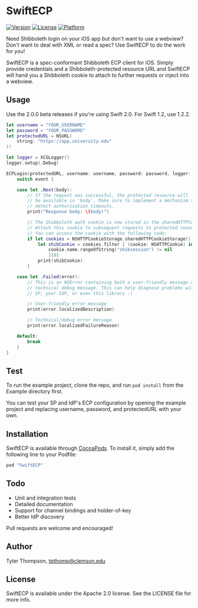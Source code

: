 # SwiftECP

[![Version](https://img.shields.io/cocoapods/v/SwiftECP.svg?style=flat)](http://cocoapods.org/pods/SwiftECP)
[![License](https://img.shields.io/cocoapods/l/SwiftECP.svg?style=flat)](http://cocoapods.org/pods/SwiftECP)
[![Platform](https://img.shields.io/cocoapods/p/SwiftECP.svg?style=flat)](http://cocoapods.org/pods/SwiftECP)

Need Shibboleth login on your iOS app but don't want to use a webview? Don't want to deal with XML or read a spec? Use SwiftECP to do the work for you!

SwiftECP is a spec-conformant Shibboleth ECP client for iOS. Simply provide credentials and a Shibboleth-protected resource URL and SwiftECP will hand you a Shibboleth cookie to attach to further requests or inject into a webview.

## Usage

Use the 2.0.0 beta releases if you're using Swift 2.0. For Swift 1.2, use 1.2.2.

```swift
let username = "YOUR_USERNAME"
let password = "YOUR_PASSWORD"
let protectedURL = NSURL(
    string: "https://app.university.edu"
)!

let logger = XCGLogger()
logger.setup(.Debug)

ECPLogin(protectedURL, username: username, password: password, logger: logger).start { event in
    switch event {

    case let .Next(body):
        // If the request was successful, the protected resource will
        // be available in 'body'. Make sure to implement a mechanism to
        // detect authorization timeouts.
        print("Response body: \(body)")

        // The Shibboleth auth cookie is now stored in the sharedHTTPCookieStorage.
        // Attach this cookie to subsequent requests to protected resources.
        // You can access the cookie with the following code:
        if let cookies = NSHTTPCookieStorage.sharedHTTPCookieStorage().cookies {
            let shibCookie = cookies.filter { (cookie: NSHTTPCookie) in
                cookie.name.rangeOfString("shibsession") != nil
                }[0]
            print(shibCookie)
        }

    case let .Failed(error):
        // This is an NSError containing both a user-friendly message and a
        // technical debug message. This can help diagnose problems with your
        // SP, your IdP, or even this library :)

        // User-friendly error message
        print(error.localizedDescription)

        // Technical/debug error message
        print(error.localizedFailureReason)

    default:
        break
    }
}
```

## Test

To run the example project, clone the repo, and run `pod install` from the Example directory first.

You can test your SP and IdP's ECP configuration by opening the example project and replacing username, password, and protectedURL with your own.

## Installation

SwiftECP is available through [CocoaPods](http://cocoapods.org). To install
it, simply add the following line to your Podfile:

```ruby
pod "SwiftECP"
```

## Todo

- Unit and integration tests
- Detailed documentation
- Support for channel bindings and holder-of-key
- Better IdP discovery

Pull requests are welcome and encouraged!

## Author

Tyler Thompson, tpthomp@clemson.edu

## License

SwiftECP is available under the Apache 2.0 license. See the LICENSE file for more info.
